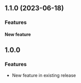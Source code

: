 ## 1.1.0 (2023-06-18)

### Features

#### New feature

## 1.0.0

### Features

- New feature in existing release
